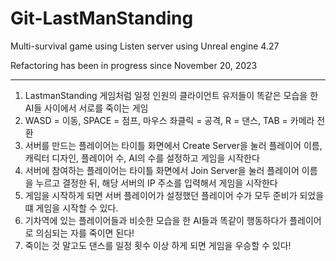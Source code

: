 # Git-LastManStanding

Multi-survival game using Listen server using Unreal engine 4.27

Refactoring has been in progress since November 20, 2023

------------------------------------------------------------------------------------------------------------------------------------------------------------------------------------

1. LastmanStanding 게임처럼 일정 인원의 클라이언트 유저들이 똑같은 모습을 한 AI들 사이에서 서로를 죽이는 게임
2. WASD = 이동, SPACE = 점프, 마우스 좌클릭 = 공격, R = 댄스, TAB = 카메라 전환
3. 서버를 만드는 플레이어는 타이틀 화면에서 Create Server을 눌러 플레이어 이름, 캐릭터 디자인, 플레이어 수, AI의 수를 설정하고 게임을 시작한다
4. 서버에 참여하는 플레이어는 타이틀 화면에서 Join Server을 눌러 플레이어 이름을 누르고 결정한 뒤, 해당 서버의 IP 주소를 입력해서 게임을 시작한다
5. 게임을 시작하게 되면 서버 플레이어가 설정했던 플레이어 수가 모두 준비가 되었을 떄 게임을 시작할 수 있다.
6. 기차역에 있는 플레이어들과 비슷한 모습을 한 AI들과 똑같이 행동하다가 플레이어로 의심되는 자를 죽이면 된다!
7. 죽이는 것 말고도 댄스를 일정 횟수 이상 하게 되면 게임을 우승할 수 있다!

